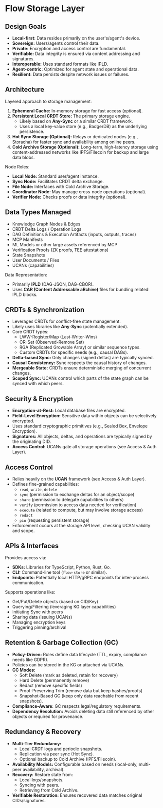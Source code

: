 # Flow Storage Layer

## Design Goals

*   **Local-first:** Data resides primarily on the user's/agent's device.
*   **Sovereign:** Users/agents control their data.
*   **Private:** Encryption and access control are fundamental.
*   **Verifiable:** Data integrity is ensured via content addressing and signatures.
*   **Interoperable:** Uses standard formats like IPLD.
*   **Agent-centric:** Optimized for agent state and operational data.
*   **Resilient:** Data persists despite network issues or failures.

## Architecture

Layered approach to storage management:

1.  **Ephemeral Cache:** In-memory storage for fast access (optional).
2.  **Persistent Local CRDT Store:** The primary storage engine.
    *   Likely based on **Any-Sync** or a similar CRDT framework.
    *   Uses a local key-value store (e.g., BadgerDB) as the underlying persistence.
3.  **Hot Sync Storage (Optional):** Relays or dedicated nodes (e.g., Storacha) for faster sync and availability among online peers.
4.  **Cold Archive Storage (Optional):** Long-term, high-latency storage using content-addressed networks like IPFS/Filecoin for backup and large data blobs.

Node Roles:

*   **Local Node:** Standard user/agent instance.
*   **Sync Node:** Facilitates CRDT delta exchange.
*   **File Node:** Interfaces with Cold Archive Storage.
*   **Coordinator Node:** May manage cross-node operations (optional).
*   **Verifier Node:** Checks proofs or data integrity (optional).

## Data Types Managed

*   Knowledge Graph Nodes & Edges
*   CRDT Delta Logs / Operation Logs
*   DAG Definitions & Execution Artifacts (inputs, outputs, traces)
*   MCP Manifests
*   ML Models or other large assets referenced by MCP
*   Verification Proofs (ZK proofs, TEE attestations)
*   State Snapshots
*   User Documents / Files
*   UCANs (capabilities)

Data Representation:

*   Primarily **IPLD** (DAG-JSON, DAG-CBOR).
*   Uses **CAR (Content Addressable aRchive)** files for bundling related IPLD blocks.

## CRDTs & Synchronization

*   Leverages CRDTs for conflict-free state management.
*   Likely uses libraries like **Any-Sync** (potentially extended).
*   Core CRDT types:
    *   LWW-Register/Map (Last-Writer-Wins)
    *   OR-Set (Observed-Remove Set)
    *   RGA (Replicated Growable Array) or similar sequence types.
    *   Custom CRDTs for specific needs (e.g., causal DAGs).
*   **Delta-based Sync:** Only changes (signed deltas) are typically synced.
*   **Causal Consistency:** Sync respects the causal history of changes.
*   **Mergeable State:** CRDTs ensure deterministic merging of concurrent changes.
*   **Scoped Sync:** UCANs control which parts of the state graph can be synced with which peers.

## Security & Encryption

*   **Encryption-at-Rest:** Local database files are encrypted.
*   **Field-Level Encryption:** Sensitive data within objects can be selectively encrypted.
*   Uses standard cryptographic primitives (e.g., Sealed Box, Envelope Encryption).
*   **Signatures:** All objects, deltas, and operations are typically signed by the originating DID.
*   **Access Control:** UCANs gate all storage operations (see Access & Auth Layer).

## Access Control

*   Relies heavily on the **UCAN** framework (see Access & Auth Layer).
*   Defines fine-grained capabilities:
    *   `read`, `write`, `delete`
    *   `sync` (permission to exchange deltas for an object/scope)
    *   `share` (permission to delegate capabilities to others)
    *   `verify` (permission to access data needed for verification)
    *   `execute` (related to compute, but may involve storage access)
    *   `redact`
    *   `pin` (requesting persistent storage)
*   Enforcement occurs at the storage API level, checking UCAN validity and scope.

## APIs & Interfaces

Provides access via:

*   **SDKs:** Libraries for TypeScript, Python, Rust, Go.
*   **CLI:** Command-line tool (`flow-store` or similar).
*   **Endpoints:** Potentially local HTTP/gRPC endpoints for inter-process communication.

Supports operations like:

*   Get/Put/Delete objects (based on CID/Key)
*   Querying/Filtering (leveraging KG layer capabilities)
*   Initiating Sync with peers
*   Sharing data (issuing UCANs)
*   Managing encryption keys
*   Triggering pinning/archival

## Retention & Garbage Collection (GC)

*   **Policy-Driven:** Rules define data lifecycle (TTL, expiry, compliance needs like GDPR).
*   Policies can be stored in the KG or attached via UCANs.
*   **GC Modes:**
    *   Soft Delete (mark as deleted, retain for recovery)
    *   Hard Delete (permanently remove)
    *   Redact (remove specific fields)
    *   Proof-Preserving Trim (remove data but keep hashes/proofs)
    *   Snapshot-Based GC (keep only data reachable from recent snapshots).
*   **Compliance-Aware:** GC respects legal/regulatory requirements.
*   **Dependency Resolution:** Avoids deleting data still referenced by other objects or required for provenance.

## Redundancy & Recovery

*   **Multi-Tier Redundancy:**
    *   Local CRDT logs and periodic snapshots.
    *   Replication via peer sync (Hot Sync).
    *   Optional backup to Cold Archive (IPFS/Filecoin).
*   **Availability Models:** Configurable based on needs (local-only, multi-peer availability, archival).
*   **Recovery:** Restore state from:
    *   Local logs/snapshots.
    *   Syncing with peers.
    *   Retrieving from Cold Archive.
*   **Verifiable Restoration:** Ensures recovered data matches original CIDs/signatures.

